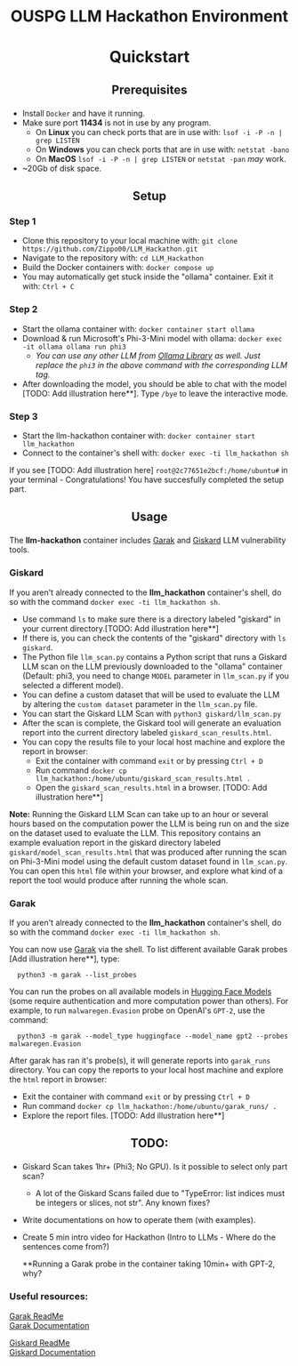 # <p align="center">OUSPG LLM Hackathon Environment</p>

# <p align="center">Quickstart</p>

## <p align="center">Prerequisites</p>

- Install `Docker` and have it running.
- Make sure port **11434** is not in use by any program.
  - On **Linux** you can check ports that are in use with: `lsof -i -P -n | grep LISTEN`
  - On **Windows** you can check ports that are in use with: `netstat -bano`
  - On **MacOS** `lsof -i -P -n | grep LISTEN` or `netstat -pan` *may* work.
- ~20Gb of disk space.



## <p align="center">Setup</p>

### Step 1

- Clone this repository to your local machine with: `git clone https://github.com/Zippo00/LLM_Hackathon.git`
- Navigate to the repository with: `cd LLM_Hackathon`
- Build the Docker containers with: `docker compose up`
- You may automatically get stuck inside the "ollama" container. Exit it with: `Ctrl + C`

### Step 2

- Start the ollama container with: `docker container start ollama`
- Download & run Microsoft's Phi-3-Mini model with ollama: `docker exec -it ollama ollama run phi3`
  - *You can use any other LLM from [Ollama Library](https://ollama.com/library) as well. Just replace the `phi3` in the above command with the corresponding LLM tag.*
- After downloading the model, you should be able to chat with the model [TODO: Add illustration here**]. Type `/bye` to leave the interactive mode.

### Step 3

- Start the llm-hackathon container with: `docker container start llm_hackathon`
- Connect to the container's shell with: `docker exec -ti llm_hackathon sh` 

If you see [TODO: Add illustration here] `root@2c77651e2bcf:/home/ubuntu#` in your terminal - Congratulations! You have succesfully completed the setup part.




## <p align="center">Usage</p>

The **llm-hackathon** container includes [Garak](https://docs.garak.ai/garak) and [Giskard](https://docs.giskard.ai/en/stable/open_source/scan/scan_llm/index.html) LLM vulnerability tools.


### Giskard
If you aren't already connected to the **llm_hackathon** container's shell, do so with the command `docker exec -ti llm_hackathon sh`. 

- Use command `ls` to make sure there is a directory labeled "giskard" in your current directory.[TODO: Add illustration here**]
- If there is, you can check the contents of the "giskard" directory with `ls giskard`.
- The Python file `llm_scan.py` contains a Python script that runs a Giskard LLM scan on the LLM previously downloaded to the "ollama" container (Default: phi3, you need to change `MODEL` parameter in `llm_scan.py` if you selected a different model).
- You can define a custom dataset that will be used to evaluate the LLM by altering the `custom dataset` parameter in the `llm_scan.py` file.
- You can start the Giskard LLM Scan with `python3 giskard/llm_scan.py`
- After the scan is complete, the Giskard tool will generate an evaluation report into the current directory labeled `giskard_scan_results.html`.
- You can copy the results file to your local host machine and explore the report in browser:
  - Exit the container with command `exit` or by pressing `Ctrl + D`
  - Run command `docker cp llm_hackathon:/home/ubuntu/giskard_scan_results.html .`
  - Open the `giskard_scan_results.html` in a browser. [TODO: Add illustration here**] 

**Note:** Running the Giskard LLM Scan can take up to an hour or several hours based on the computation power the LLM is being run on and the size on the dataset used to evaluate the LLM. This repository contains an example evaluation report in the giskard directory labeled `giskard/model_scan_results.html` that was produced after running the scan on Phi-3-Mini model using the default custom dataset found in `llm_scan.py`. You can open this `html` file within your browser, and explore what kind of a report the tool would produce after running the whole scan.
  

### Garak

If you aren't already connected to the **llm_hackathon** container's shell, do so with the command `docker exec -ti llm_hackathon sh`. 

You can now use [Garak](https://docs.garak.ai/garak) via the shell. To list different available Garak probes [Add illustration here**], type:   
```console
  python3 -m garak --list_probes
```

You can run the probes on all available models in [Hugging Face Models](https://huggingface.co/models) (some require authentication and more computation power than others). For example, to run `malwaregen.Evasion` probe on OpenAI's `GPT-2`, use the command:
```console
  python3 -m garak --model_type huggingface --model_name gpt2 --probes malwaregen.Evasion
```

After garak has ran it's probe(s), it will generate reports into `garak_runs` directory. 
You can copy the reports to your local host machine and explore the `html` report in browser:
  - Exit the container with command `exit` or by pressing `Ctrl + D`
  - Run command `docker cp llm_hackathon:/home/ubuntu/garak_runs/ .`
  - Explore the report files. [TODO: Add illustration here**] 




## <p align="center">TODO:</p>
- Giskard Scan takes 1hr+ (Phi3; No GPU). Is it possible to select only part scan?
   - A lot of the Giskard Scans failed due to "TypeError: list indices must be integers or slices, not str". Any known fixes?
- Write documentations on how to operate them (with examples).
- Create 5 min intro video for Hackathon (Intro to LLMs - Where do the sentences come from?)

  **Running a Garak probe in the container taking 10min+ with GPT-2, why?

### Useful resources:

[Garak ReadMe](https://github.com/leondz/garak?tab=readme-ov-file)  
[Garak Documentation](https://docs.garak.ai/garak)  
  
[Giskard ReadMe](https://github.com/Giskard-AI/giskard)  
[Giskard Documentation](https://docs.giskard.ai/en/stable/open_source/scan/scan_llm/index.html)  
